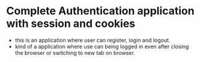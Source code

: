 # Complete Authentication application with session and cookies
- this is an application where user can register, login and logout.
- kind of a application where use can being logged in even after closing the browser or switching to new tab on browser.
